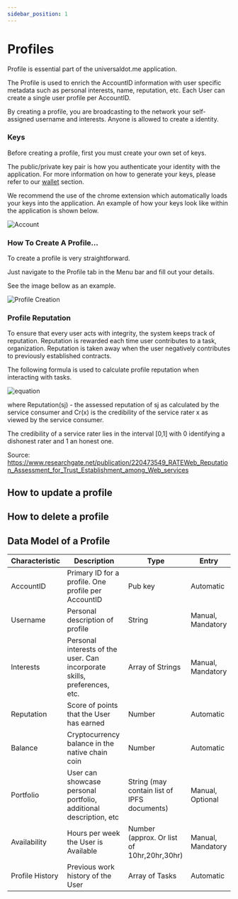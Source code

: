 ```yaml
---
sidebar_position: 1
---
```


# Profiles

Profile is essential part of the universaldot.me application. 

 The Profile is used to enrich the AccountID information with user specific metadata such as personal interests, name, reputation, etc. Each User can create a single user profile per AccountID.

By creating a profile, you are broadcasting to the network your self-assigned username and interests. Anyone is allowed to create a identity.


### Keys 

Before creating a profile, first you must create your own set of keys. 

The public/private key pair is how you authenticate your identity with the application. For more information on how to generate your keys, please refer to our [wallet](token/../../token/wallets.md) section.

We recommend the use of the chrome extension which automatically loads your keys into the application. An example of how your keys look like within the application is shown below.

![Account](https://ipfs.io/ipfs/QmR5CTTGG7wi1nHZeBVg7NQ85gkcRC7gZ9bLgswyJNVk7v?filename=Accounts.png)

### How To Create A Profile...

To create a profile is very straightforward. 

Just navigate to the Profile tab in the Menu bar and fill out your details. 

See the image bellow as an example.

![Profile Creation](https://ipfs.io/ipfs/QmcSqZLbHUW3boymgxF7PqUp3KXWHjoZueKhLJ3F2Wew7C?filename=profile.png)

### Profile Reputation

To ensure that every user acts with integrity, the system keeps track of reputation. Reputation is rewarded each time user contributes to a task, organization. Reputation is taken away when the user negatively contributes to previously established contracts. 

The following formula is used to calculate profile reputation when interacting with tasks.


![equation](https://latex.codecogs.com/svg.image?Reputation(s_{j})&space;=&space;\frac{\sum_{x=1}^{L}&space;(PersEval_{j}^{x})&space;*&space;C_{r}(x)}{\sum_{x=1}^{L}&space;C_{r}(x)})

where 
Reputation(sj) - the assessed reputation of sj as calculated by the service consumer and Cr(x) is the credibility of the service rater x as viewed by the service consumer. 

The credibility of a service rater lies in the interval [0,1] with 0 identifying a dishonest rater and 1 an honest one.

Source: https://www.researchgate.net/publication/220473549_RATEWeb_Reputation_Assessment_for_Trust_Establishment_among_Web_services 


## How to update a profile


## How to delete a profile


## Data Model of a Profile

| Characteristic  | Description                                                                | Type                                        | Entry             |
|-----------------|----------------------------------------------------------------------------|---------------------------------------------|-------------------|
| AccountID       | Primary ID for a profile. One profile per AccountID                        | Pub key                                     | Automatic         |
| Username        | Personal description of profile                                            | String                                      | Manual, Mandatory |
| Interests       | Personal interests of the user. Can incorporate skills, preferences, etc.  | Array of Strings                            | Manual, Mandatory |
| Reputation      | Score of points that the User has earned                                   | Number                                      | Automatic         |
| Balance         | Cryptocurrency balance in the native chain coin                            | Number                                      | Automatic         |
| Portfolio       | User can showcase personal portfolio, additional description, etc          | String (may contain list of IPFS documents) | Manual, Optional  |
| Availability    | Hours per week the User is Available                                       | Number (approx. Or list of 10hr,20hr,30hr)  | Manual, Mandatory |
| Profile History | Previous work history of the User                                          | Array of Tasks                              | Automatic         |





